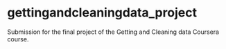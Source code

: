 # gettingandcleaningdata_project
Submission for the final project of the Getting and Cleaning data Coursera course. 
